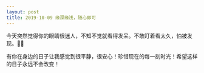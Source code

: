 ```yaml
---
layout: post
title: 2019-10-09 缘深缘浅，随心即可
---
```


今天突然觉得你的眼睛很迷人，不知不觉就看得发呆。不敢盯着看太久，怕被发现。🥰🥰

有你在身边的日子让我感觉到很平静，很安心！珍惜现在的每一刻时光！希望这样的日子永远不会改变！